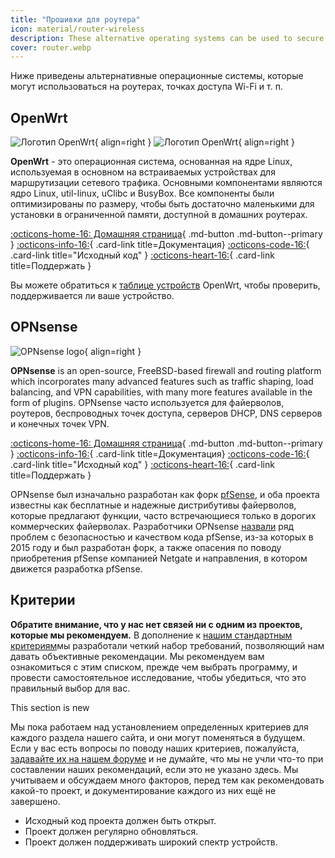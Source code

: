 ```yaml
---
title: "Прошивки для роутера"
icon: material/router-wireless
description: These alternative operating systems can be used to secure your router or Wi-Fi access point.
cover: router.webp
---
```


Ниже приведены альтернативные операционные системы, которые могут использоваться на роутерах, точках доступа Wi-Fi и т. п.

## OpenWrt

<div class="admonition recommendation" markdown>

![Логотип OpenWrt](/assets/img/router/openwrt.svg#only-light){ align=right }
![Логотип OpenWrt](/assets/img/router/openwrt-dark.svg#only-dark){ align=right }

**OpenWrt** - это операционная система, основанная на ядре Linux, используемая в основном на встраиваемых устройствах для маршрутизации сетевого трафика. Основными компонентами являются ядро Linux, util-linux, uClibc и BusyBox. Все компоненты были оптимизированы по размеру, чтобы быть достаточно маленькими для установки в ограниченной памяти, доступной в домашних роутерах.

[:octicons-home-16: Домашняя страница](https://openwrt.org/ru){ .md-button .md-button--primary }
[:octicons-info-16:](https://openwrt.org/ru/docs/start){ .card-link title=Документация}
[:octicons-code-16:](https://github.com/openwrt/openwrt){ .card-link title="Исходный код" }
[:octicons-heart-16:](https://openwrt.org/donate){ .card-link title=Поддержать }

</details>

</div>

Вы можете обратиться к [таблице устройств](https://openwrt.org/toh/start) OpenWrt, чтобы проверить, поддерживается ли ваше устройство.

## OPNsense

<div class="admonition recommendation" markdown>

![OPNsense logo](assets/img/router/opnsense.svg){ align=right }

**OPNsense** is an open-source, FreeBSD-based firewall and routing platform which incorporates many advanced features such as traffic shaping, load balancing, and VPN capabilities, with many more features available in the form of plugins. OPNsense часто используется для файерволов, роутеров, беспроводных точек доступа, серверов DHCP, DNS серверов и конечных точек VPN.

[:octicons-home-16: Домашняя страница](https://opnsense.org/){ .md-button .md-button--primary }
[:octicons-info-16:](https://docs.opnsense.org/index.html){ .card-link title=Документация}
[:octicons-code-16:](https://github.com/opnsense){ .card-link title="Исходный код" }
[:octicons-heart-16:](https://opnsense.org/donate/){ .card-link title=Поддержать }

</details>

</div>

OPNsense был изначально разработан как форк [pfSense](https://en.wikipedia.org/wiki/PfSense), и оба проекта известны как бесплатные и надежные дистрибутивы файерволов, которые предлагают функции, часто встречающиеся только в дорогих коммерческих файерволах. Разработчики OPNsense [назвали](https://docs.opnsense.org/history/thefork.html) ряд проблем с безопасностью и качеством кода pfSense, из-за которых в 2015 году и был разработан форк, а также опасения по поводу приобретения pfSense компанией Netgate и направления, в котором движется разработка pfSense.

## Критерии

**Обратите внимание, что у нас нет связей ни с одним из проектов, которые мы рекомендуем.** В дополнение к [нашим стандартным критериям](about/criteria.md)мы разработали четкий набор требований, позволяющий нам давать объективные рекомендации. Мы рекомендуем вам ознакомиться с этим списком, прежде чем выбрать программу, и провести самостоятельное исследование, чтобы убедиться, что это правильный выбор для вас.

<div class="admonition example" markdown>
<p class="admonition-title">This section is new</p>

Мы пока работаем над установлением определенных критериев для каждого раздела нашего сайта, и они могут поменяться в будущем. Если у вас есть вопросы по поводу наших критериев, пожалуйста, [задавайте их на нашем форуме](https://discuss.privacyguides.net/latest) и не думайте, что мы не учли что-то при составлении наших рекомендаций, если это не указано здесь. Мы учитываем и обсуждаем много факторов, перед тем как рекомендовать какой-то проект, и документирование каждого из них ещё не завершено.

</div>

- Исходный код проекта должен быть открыт.
- Проект должен регулярно обновляться.
- Проект должен поддерживать широкий спектр устройств.
